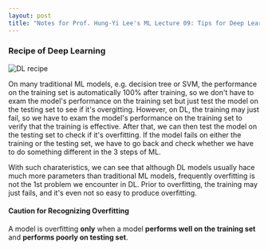 ```yaml
---
layout: post
title: "Notes for Prof. Hung-Yi Lee's ML Lecture 09: Tips for Deep Learning"
---
```


### Recipe of Deep Learning

![DL recipe](https://baliuzeger.github.io/sjl/assets/images/HYL_ML_09/recipe.png)

On many traditional ML models, e.g. decision tree or SVM, the performance on the training set is automatically 100% after training, so we don't have to exam the model's performance on the training set but just test the model on the testing set to see if it's overgitting. However, on DL, the training may just fail, so we have to exam the model's performance on the training set to verify that the training is effective. After that, we can then test the model on the testing set to check if it's overfitting. If the model fails on either the training or the testing set, we have to go back and check whether we have to do something different in the 3 steps of ML.

With such charateristics, we can see that although DL models usually hace much more parameters than traditional ML models, frequently overfitting is not the 1st problem we encounter in DL. Prior to overfitting, the training may just fails, and it's even not so easy to produce overfitting.

#### Caution for Recognizing Overfitting

A model is overfitting **only** when a model **performs well on the training set** and **performs poorly on testing set**.
